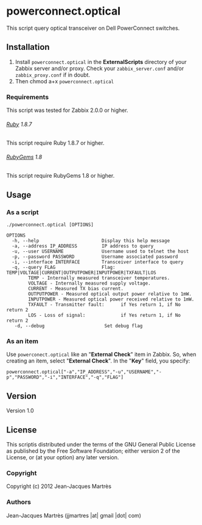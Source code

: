 powerconnect.optical
====================

This script query optical transceiver on Dell PowerConnect switches.

Installation
------------

1. Install `powerconnect.optical` in the **ExternalScripts** directory of your Zabbix server and/or proxy. Check your `zabbix_server.conf` and/or `zabbix_proxy.conf` if in doubt.
2. Then chmod a+x `powerconnect.optical`

### Requirements

This script was tested for Zabbix 2.0.0 or higher.

###### [Ruby](http://www.ruby-lang.org/en/downloads/) 1.8.7

This script require Ruby 1.8.7 or higher.

###### [RubyGems](http://rubygems.org) 1.8

This script require RubyGems 1.8 or higher.

Usage
-----

### As a script
    ./powerconnect.optical [OPTIONS]

    OPTIONS
      -h, --help                       Display this help message
      -a, --address IP_ADDRESS         IP address to query
      -u, --user USERNAME              Username used to telnet the host
      -p, --password PASSWORD          Username associated password
      -i, --interface INTERFACE        Transceiver interface to query
      -q, --query FLAG                 Flag: TEMP|VOLTAGE|CURRENT|OUTPUTPOWER|INPUTPOWER|TXFAULT|LOS
            TEMP - Internally measured transceiver temperatures.
            VOLTAGE - Internally measured supply voltage.
            CURRENT - Measured TX bias current.
            OUTPUTPOWER - Measured optical output power relative to 1mW.
            INPUTPOWER - Measured optical power received relative to 1mW.
            TXFAULT - Transmitter fault:      if Yes return 1, if No return 2
            LOS - Loss of signal:             if Yes return 1, if No return 2
       -d, --debug                      Set debug flag

### As an item
Use `powerconect.optical` like an "**External Check**" item in Zabbix.  So, when creating an item, select "**External Check**".  In the "**Key**" field, you specify:

    powerconnect.optical["-a","IP_ADDRESS","-u","USERNAME","-p","PASSWORD","-i","INTERFACE","-q","FLAG"]

Version
-------

Version 1.0

License
-------

This scriptis distributed under the terms of the GNU General Public License as published by the Free Software Foundation; either version 2 of the License, or (at your option) any later version.

### Copyright

  Copyright (c) 2012 Jean-Jacques Martrès

### Authors
  
  Jean-Jacques Martrès
  (jjmartres |at| gmail |dot| com)
